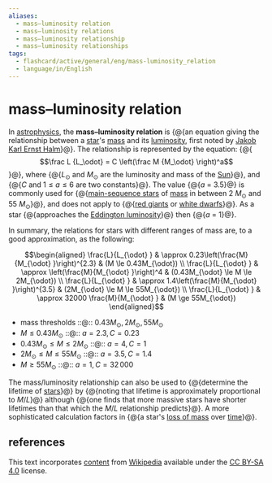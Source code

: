 ```yaml
---
aliases:
  - mass–luminosity relation
  - mass–luminosity relations
  - mass–luminosity relationship
  - mass–luminosity relationships
tags:
  - flashcard/active/general/eng/mass-luminosity_relation
  - language/in/English
---
```


# mass–luminosity relation

In [astrophysics](astrophysics.md), the __mass–luminosity relation__ is {@{an equation giving the relationship between a [star](star.md)'s [mass](mass.md) and its [luminosity](luminosity.md), first noted by [Jakob Karl Ernst Halm](Jakob%20Karl%20Ernst%20Halm.md)}@}. The relationship is represented by the equation: {@{$$\frac L {L_\odot} = C \left(\frac M {M_\odot} \right)^a$$}@}, where {@{_L_<sub>⊙</sub> and _M_<sub>⊙</sub> are the luminosity and mass of the [Sun](Sun.md)}@}, and {@{$C$ and $1 \le a \le 6$ are two constants}@}. The value {@{_a_ = 3.5}@} is commonly used for {@{[main-sequence stars](main%20sequence.md) of [mass](stellar%20mass.md) in between 2 _M_<sub>⊙</sub> and 55 _M_<sub>⊙</sub>}@}, and does not apply to {@{[red giants](red%20giant.md) or [white dwarfs](white%20dwarf.md)}@}. As a star {@{approaches the [Eddington luminosity](Eddington%20luminosity.md)}@} then {@{_a_ = 1}@}. <!--SR:!2028-08-19,1068,301!2027-10-07,871,330!2025-10-25,359,341!2029-05-17,1370,350!2028-08-18,1154,350!2026-09-18,538,310!2029-11-08,1516,361!2027-04-17,760,330!2028-07-12,1104,341-->

In summary, the relations for stars with different ranges of mass are, to a good approximation, as the following:

$$\begin{aligned}
\frac{L}{L_{\odot} } & \approx 0.23\left(\frac{M}{M_{\odot} }\right)^{2.3}   & (M \le 0.43M_{\odot}) \\
\frac{L}{L_{\odot} } & \approx \left(\frac{M}{M_{\odot} }\right)^4 &     (0.43M_{\odot} \le M \le 2M_{\odot}) \\
\frac{L}{L_{\odot} } & \approx 1.4\left(\frac{M}{M_{\odot} }\right)^{3.5}   & (2M_{\odot} \le M \le 55M_{\odot}) \\
\frac{L}{L_{\odot} } & \approx 32000 \frac{M}{M_{\odot} } & (M \ge 55M_{\odot})
\end{aligned}$$

- mass thresholds ::@:: $0.43M_\odot, 2M_\odot, 55M_\odot$ <!--SR:!2028-07-01,1096,341!2025-10-25,359,341-->
- $M \le 0.43M_{\odot}$ ::@:: $a = 2.3, C = 0.23$ <!--SR:!2027-08-26,794,290!2025-12-16,333,290-->
- $0.43M_{\odot} \le M \le 2M_{\odot}$ ::@:: $a = 4, C = 1$ <!--SR:!2025-12-01,331,290!2026-10-12,547,301-->
- $2M_{\odot} \le M \le 55M_{\odot}$ ::@:: $a = 3.5, C = 1.4$ <!--SR:!2026-07-29,457,261!2027-10-27,807,270-->
- $M \ge 55M_{\odot}$ ::@:: $a = 1, C = 32\,000$ <!--SR:!2025-10-04,282,281!2027-01-29,637,310-->

The mass/luminosity relationship can also be used to {@{determine the lifetime of [stars](star.md)}@} by {@{noting that lifetime is approximately proportional to _M_/_L_}@} although {@{one finds that more massive stars have shorter lifetimes than that which the _M_/_L_ relationship predicts}@}. A more sophisticated calculation factors in {@{a star's [loss of mass](stellar%20mass%20loss.md) over [time](time.md)}@}. <!--SR:!2026-09-25,601,330!2029-12-30,1556,361!2026-11-29,651,330!2028-12-18,1251,350-->

## references

This text incorporates [content](https://en.wikipedia.org/wiki/mass–luminosity_relation) from [Wikipedia](Wikipedia.md) available under the [CC BY-SA 4.0](https://creativecommons.org/licenses/by-sa/4.0/) license.
